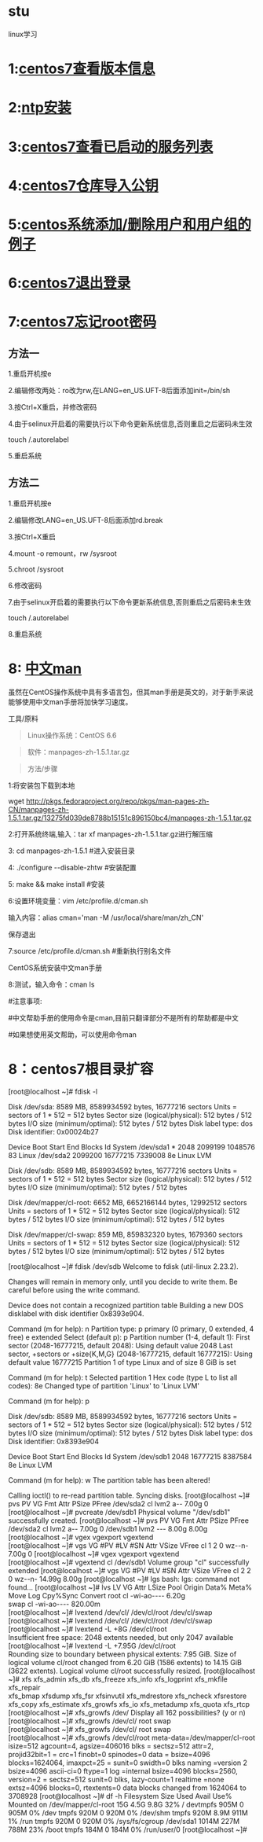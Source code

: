 # stu
linux学习 

# 1:[centos7查看版本信息](https://github.com/vekrio/stu/blob/master/20170718/Redhat-release)

# 2:[ntp安装](https://github.com/vekrio/stu/blob/master/20170718/ntp)

# 3:[centos7查看已启动的服务列表](https://github.com/vekrio/stu/blob/master/20170718/list-unit-files)

# 4:[centos7仓库导入公钥](https://github.com/vekrio/stu/blob/master/20170718/%E5%AF%BC%E5%85%A5%E5%85%AC%E9%92%A5)

# 5:[centos系统添加/删除用户和用户组的例子](http://www.111cn.net/sys/CentOS/63650.htm)

# 6:[centos7退出登录](http://blog.csdn.net/huangxiang360729/article/details/52650107)

# 7:[centos7忘记root密码](https://jingyan.baidu.com/article/cbf0e5009d61322eab28935f.html)

 ## 方法一

1.重启开机按e

2.编辑修改两处：ro改为rw,在LANG=en_US.UFT-8后面添加init=/bin/sh

3.按Ctrl+X重启，并修改密码

4.由于selinux开启着的需要执行以下命令更新系统信息,否则重启之后密码未生效

touch /.autorelabel

5.重启系统

## 方法二

1.重启开机按e

2.编辑修改LANG=en_US.UFT-8后面添加rd.break

3.按Ctrl+X重启

4.mount -o remount，rw /sysroot

5.chroot  /sysroot

6.修改密码

7.由于selinux开启着的需要执行以下命令更新系统信息,否则重启之后密码未生效

touch /.autorelabel

8.重启系统


# 8:  [ 中文man ](https://jingyan.baidu.com/article/f25ef25466bffc482c1b82b6.html)

虽然在CentOS操作系统中具有多语言包，但其man手册是英文的，对于新手来说能够使用中文man手册将加快学习速度。

工具/原料

>Linux操作系统：CentOS 6.6

>软件：manpages-zh-1.5.1.tar.gz

>方法/步骤

1:将安装包下载到本地

wget http://pkgs.fedoraproject.org/repo/pkgs/man-pages-zh-CN/manpages-zh-1.5.1.tar.gz/13275fd039de8788b15151c896150bc4/manpages-zh-1.5.1.tar.gz


2:打开系统终端,输入：tar xf manpages-zh-1.5.1.tar.gz进行解压缩

3: cd manpages-zh-1.5.1             #进入安装目录

4: ./configure --disable-zhtw      #安装配置

5:  make && make install            #安装

6:设置环境变量：vim /etc/profile.d/cman.sh

  输入内容：alias cman='man -M /usr/local/share/man/zh_CN'
  
  保存退出

7:source /etc/profile.d/cman.sh      #重新执行别名文件

CentOS系统安装中文man手册

8:测试，输入命令：cman ls

  #注意事项:
  
  #中文帮助手册的使用命令是cman,目前只翻译部分不是所有的帮助都是中文
  
  #如果想使用英文帮助，可以使用命令man
  
  
 # 8：centos7根目录扩容
[root@localhost ~]# fdisk -l

Disk /dev/sda: 8589 MB, 8589934592 bytes, 16777216 sectors
Units = sectors of 1 * 512 = 512 bytes
Sector size (logical/physical): 512 bytes / 512 bytes
I/O size (minimum/optimal): 512 bytes / 512 bytes
Disk label type: dos
Disk identifier: 0x00024b27

   Device Boot      Start         End      Blocks   Id  System
/dev/sda1   *        2048     2099199     1048576   83  Linux
/dev/sda2         2099200    16777215     7339008   8e  Linux LVM

Disk /dev/sdb: 8589 MB, 8589934592 bytes, 16777216 sectors
Units = sectors of 1 * 512 = 512 bytes
Sector size (logical/physical): 512 bytes / 512 bytes
I/O size (minimum/optimal): 512 bytes / 512 bytes


Disk /dev/mapper/cl-root: 6652 MB, 6652166144 bytes, 12992512 sectors
Units = sectors of 1 * 512 = 512 bytes
Sector size (logical/physical): 512 bytes / 512 bytes
I/O size (minimum/optimal): 512 bytes / 512 bytes


Disk /dev/mapper/cl-swap: 859 MB, 859832320 bytes, 1679360 sectors
Units = sectors of 1 * 512 = 512 bytes
Sector size (logical/physical): 512 bytes / 512 bytes
I/O size (minimum/optimal): 512 bytes / 512 bytes

[root@localhost ~]# fdisk /dev/sdb
Welcome to fdisk (util-linux 2.23.2).

Changes will remain in memory only, until you decide to write them.
Be careful before using the write command.

Device does not contain a recognized partition table
Building a new DOS disklabel with disk identifier 0x8393e904.

Command (m for help): n
Partition type:
   p   primary (0 primary, 0 extended, 4 free)
   e   extended
Select (default p): p
Partition number (1-4, default 1): 
First sector (2048-16777215, default 2048): 
Using default value 2048
Last sector, +sectors or +size{K,M,G} (2048-16777215, default 16777215): 
Using default value 16777215
Partition 1 of type Linux and of size 8 GiB is set

Command (m for help): t
Selected partition 1
Hex code (type L to list all codes): 8e
Changed type of partition 'Linux' to 'Linux LVM'

Command (m for help): p

Disk /dev/sdb: 8589 MB, 8589934592 bytes, 16777216 sectors
Units = sectors of 1 * 512 = 512 bytes
Sector size (logical/physical): 512 bytes / 512 bytes
I/O size (minimum/optimal): 512 bytes / 512 bytes
Disk label type: dos
Disk identifier: 0x8393e904

   Device Boot      Start         End      Blocks   Id  System
/dev/sdb1            2048    16777215     8387584   8e  Linux LVM

Command (m for help): w
The partition table has been altered!

Calling ioctl() to re-read partition table.
Syncing disks.
[root@localhost ~]# pvs
  PV         VG Fmt  Attr PSize PFree
  /dev/sda2  cl lvm2 a--  7.00g    0 
[root@localhost ~]# pvcreate /dev/sdb1 
  Physical volume "/dev/sdb1" successfully created.
[root@localhost ~]# pvs
  PV         VG Fmt  Attr PSize PFree
  /dev/sda2  cl lvm2 a--  7.00g    0 
  /dev/sdb1     lvm2 ---  8.00g 8.00g
[root@localhost ~]# vgex
vgexport  vgextend  
[root@localhost ~]# vgs
  VG #PV #LV #SN Attr   VSize VFree
  cl   1   2   0 wz--n- 7.00g    0 
[root@localhost ~]# vgex
vgexport  vgextend  
[root@localhost ~]# vgextend cl /dev/sdb1
  Volume group "cl" successfully extended
[root@localhost ~]# vgs
  VG #PV #LV #SN Attr   VSize  VFree
  cl   2   2   0 wz--n- 14.99g 8.00g
[root@localhost ~]# lgs
bash: lgs: command not found...
[root@localhost ~]# lvs
  LV   VG Attr       LSize   Pool Origin Data%  Meta%  Move Log Cpy%Sync Convert
  root cl -wi-ao----   6.20g                                                    
  swap cl -wi-ao---- 820.00m                                                    
[root@localhost ~]# lvextend /dev/cl/
/dev/cl/root  /dev/cl/swap  
[root@localhost ~]# lvextend /dev/cl/
/dev/cl/root  /dev/cl/swap  
[root@localhost ~]# lvextend -L +8G /dev/cl/root  
  Insufficient free space: 2048 extents needed, but only 2047 available
[root@localhost ~]# lvextend -L +7.95G /dev/cl/root  
  Rounding size to boundary between physical extents: 7.95 GiB.
  Size of logical volume cl/root changed from 6.20 GiB (1586 extents) to 14.15 GiB (3622 extents).
  Logical volume cl/root successfully resized.
[root@localhost ~]# xfs
xfs_admin      xfs_db         xfs_freeze     xfs_info       xfs_logprint   xfs_mkfile     xfs_repair     
xfs_bmap       xfsdump        xfs_fsr        xfsinvutil     xfs_mdrestore  xfs_ncheck     xfsrestore     
xfs_copy       xfs_estimate   xfs_growfs     xfs_io         xfs_metadump   xfs_quota      xfs_rtcp       
[root@localhost ~]# xfs_growfs /dev/
Display all 162 possibilities? (y or n)
[root@localhost ~]# xfs_growfs /dev/cl/
root  swap  
[root@localhost ~]# xfs_growfs /dev/cl/
root  swap  
[root@localhost ~]# xfs_growfs /dev/cl/root 
meta-data=/dev/mapper/cl-root    isize=512    agcount=4, agsize=406016 blks
         =                       sectsz=512   attr=2, projid32bit=1
         =                       crc=1        finobt=0 spinodes=0
data     =                       bsize=4096   blocks=1624064, imaxpct=25
         =                       sunit=0      swidth=0 blks
naming   =version 2              bsize=4096   ascii-ci=0 ftype=1
log      =internal               bsize=4096   blocks=2560, version=2
         =                       sectsz=512   sunit=0 blks, lazy-count=1
realtime =none                   extsz=4096   blocks=0, rtextents=0
data blocks changed from 1624064 to 3708928
[root@localhost ~]# df -h
Filesystem           Size  Used Avail Use% Mounted on
/dev/mapper/cl-root   15G  4.5G  9.8G  32% /
devtmpfs             905M     0  905M   0% /dev
tmpfs                920M     0  920M   0% /dev/shm
tmpfs                920M  8.9M  911M   1% /run
tmpfs                920M     0  920M   0% /sys/fs/cgroup
/dev/sda1           1014M  227M  788M  23% /boot
tmpfs                184M     0  184M   0% /run/user/0
[root@localhost ~]# 